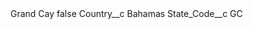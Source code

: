 <?xml version="1.0" encoding="UTF-8"?>
<CustomMetadata xmlns="http://soap.sforce.com/2006/04/metadata" xmlns:xsi="http://www.w3.org/2001/XMLSchema-instance" xmlns:xsd="http://www.w3.org/2001/XMLSchema">
    <label>Grand Cay</label>
    <protected>false</protected>
    <values>
        <field>Country__c</field>
        <value xsi:type="xsd:string">Bahamas</value>
    </values>
    <values>
        <field>State_Code__c</field>
        <value xsi:type="xsd:string">GC</value>
    </values>
</CustomMetadata>
